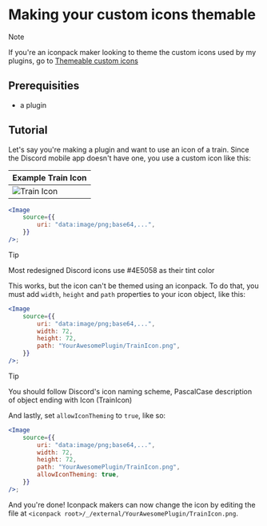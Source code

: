 # Making your custom icons themable

> [!NOTE]
> If you're an iconpack maker looking to theme the custom icons used by my plugins, go to [Themeable custom icons](./ICONS.md)

## Prerequisities

- a plugin

## Tutorial

Let's say you're making a plugin and want to use an icon of a train. Since the Discord mobile app doesn't have one, you use a custom icon like this:

| Example Train Icon             |
| ------------------------------ |
| ![Train Icon](./TrainIcon.png) |

```jsx
<Image
	source={{
		uri: "data:image/png;base64,...",
	}}
/>;
```

> [!TIP]
> Most redesigned Discord icons use #4E5058 as their tint color

This works, but the icon can't be themed using an iconpack. To do that, you must add `width`, `height` and `path` properties to your icon object, like this:

```jsx
<Image
	source={{
		uri: "data:image/png;base64,...",
		width: 72,
		height: 72,
		path: "YourAwesomePlugin/TrainIcon.png",
	}}
/>;
```

> [!TIP]
> You should follow Discord's icon naming scheme, PascalCase description of object ending with Icon (TrainIcon)

And lastly, set `allowIconTheming` to `true`, like so:

```jsx
<Image
	source={{
		uri: "data:image/png;base64,...",
		width: 72,
		height: 72,
		path: "YourAwesomePlugin/TrainIcon.png",
		allowIconTheming: true,
	}}
/>;
```

And you're done! Iconpack makers can now change the icon by editing the file at `<iconpack root>/_/external/YourAwesomePlugin/TrainIcon.png`.
